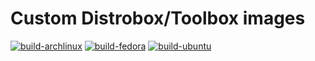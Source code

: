 # Custom Distrobox/Toolbox images
[![build-archlinux](https://github.com/TheIllusion24/custom-toolboxes/actions/workflows/build-archlinux.yml/badge.svg)](https://github.com/TheIllusion24/custom-toolboxes/actions/workflows/build-archlinux.yml)
[![build-fedora](https://github.com/TheIllusion24/custom-toolboxes/actions/workflows/build-fedora.yml/badge.svg)](https://github.com/TheIllusion24/custom-toolboxes/actions/workflows/build-fedora.yml)
[![build-ubuntu](https://github.com/TheIllusion24/custom-toolboxes/actions/workflows/build-ubuntu.yml/badge.svg)](https://github.com/TheIllusion24/custom-toolboxes/actions/workflows/build-ubuntu.yml)
